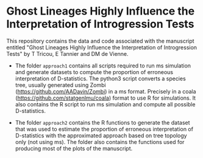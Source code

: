 # Ghost Lineages Highly Influence the Interpretation of Introgression Tests

This repository contains the data and code associated with the manuscript entitled "Ghost Lineages Highly Influence the Interpretation of Introgression Tests" by T Tricou, E Tannier and DM de Vienne.



* The folder `approach1` contains all scripts required to run ms simulation and generate datasets to compute the proportion of erroneous interpretation of D-statistics. The python3 script converts a species tree, usually generated using Zombi (https://github.com/AADavin/Zombi) in a ms format. Precisely in a coala (https://github.com/statgenlmu/coala) format to use R for simulations. It also contains the R script to run ms simulation and compute all possible D-statistics.

* The folder `approach2` contains the R functions to generate the dataset that was used to estimate the proportion of erroneous interpretation of D-statistics with the approximated approach based on tree topology only (not using ms). The folder also contains the functions used for producing most of the plots of the manuscript.
